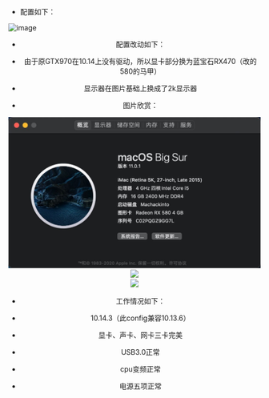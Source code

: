 * 配置如下：

![image](https://github.com/Sharlion/z170_6700k_hackintosh/blob/10.13/pic/4.png)<div align=center>

* 配置改动如下：

*  由于原GTX970在10.14上没有驱动，所以显卡部分换为蓝宝石RX470（改的580的马甲）

*  显示器在图片基础上换成了2k显示器

* 图片欣赏：

<div align=center><img src="https://github.com/Sharlion/z170_6700k_hackintosh/blob/10.13/pic/1.png" /></div>

<div align=center><img src="https://github.com/Sharlion/z170_6700k_hackintosh/blob/10.13/pic/2.png" /></div>

<div align=center><img src="https://github.com/Sharlion/z170_6700k_hackintosh/blob/10.13/pic/3.png" /></div>

* 工作情况如下：

*  10.14.3（此config兼容10.13.6）

*  显卡、声卡、网卡三卡完美

*  USB3.0正常

*  cpu变频正常

*  电源五项正常
